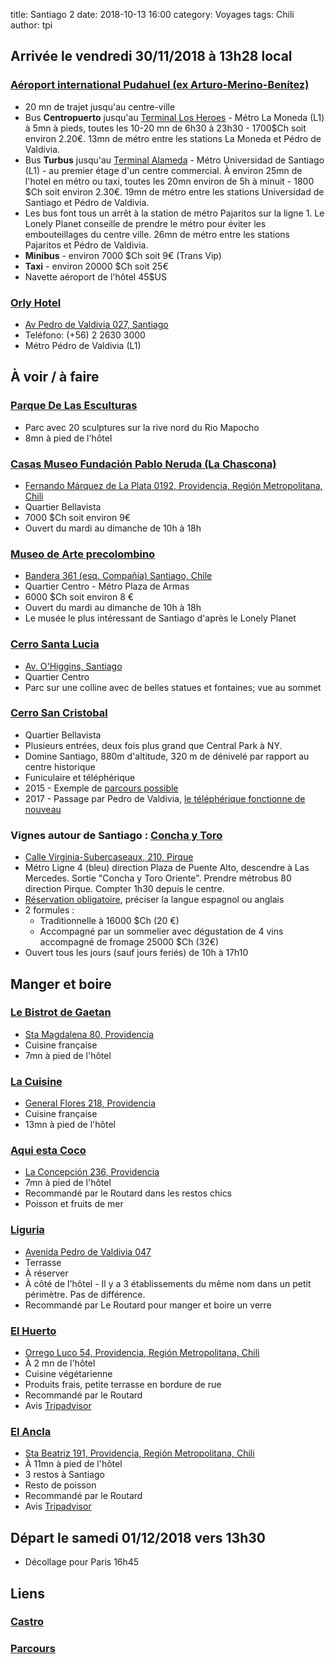 title: Santiago 2
date: 2018-10-13 16:00
category: Voyages
tags: Chili
author: tpi


## Arrivée le vendredi 30/11/2018 à 13h28 local

### [Aéroport international Pudahuel (ex Arturo-Merino-Benítez)](https://www.google.com/maps/place/A%C3%A9roport+international+Arturo-Merino-Ben%C3%ADtez/@-33.3905376,-70.9251281,11z/data=!4m5!3m4!1s0x0:0xd23e4bd48c0de1b7!8m2!3d-33.3905115!4d-70.7938043)

* 20 mn de trajet jusqu'au centre-ville
* Bus **Centropuerto** jusqu'au [Terminal Los Heroes](https://www.google.com/maps/place/Terminal+Los+Heroes/@-33.4450167,-70.6576392,17z/data=!4m5!3m4!1s0x9662c5a86150cb3d:0xa7a1780f2d3bf7d1!8m2!3d-33.4447582!4d-70.6585082) - Métro La Moneda (L1) à 5mn à pieds, toutes les 10-20 mn de 6h30 à 23h30 - 1700$Ch soit environ 2.20€. 13mn de métro entre les stations La Moneda et Pédro de Valdivia.
* Bus **Turbus** jusqu'au [Terminal Alameda](https://www.google.com/maps/place/Terminal+Alameda+Santiago/@-33.4534034,-70.687123,15z/data=!4m5!3m4!1s0x0:0xeaaf27139e268df6!8m2!3d-33.4534037!4d-70.687123) - Métro Universidad de Santiago (L1) - au premier étage d'un centre commercial. À environ 25mn de l'hotel en métro ou taxi, toutes les 20mn environ de 5h à minuit - 1800 $Ch soit environ 2.30€. 19mn de métro entre les stations Universidad de Santiago et Pédro de Valdivia.
* Les bus font tous un arrêt à la station de métro Pajaritos sur la ligne 1. Le Lonely Planet conseille de prendre le métro pour éviter les embouteillages du centre ville. 26mn de métro entre les stations Pajaritos et Pédro de Valdivia.
* **Minibus** - environ 7000 $Ch soit 9€ (Trans Vip)
* **Taxi** - environ 20000 $Ch soit 25€
* Navette aéroport de l'hôtel 45$US


### [Orly Hotel](https://www.orlyhotel.com/en/)
* [Av Pedro de Valdivia 027, Santiago](https://www.google.fr/maps/place/Hotel+Orly/@-33.4233143,-70.6147396,17z/data=!3m1!4b1!4m7!3m6!1s0x9662c59b5b20bb2f:0xe6c36642545942bd!5m1!1s2018-11-25!8m2!3d-33.4233143!4d-70.6125456) 
* Teléfono: (+56) 2 2630 3000
* Métro Pédro de Valdivia (L1)

## À voir / à faire

### [Parque De Las Esculturas](https://www.google.fr/maps/place/Parque+De+Las+Esculturas/@-33.4188154,-70.6127941,17z/data=!4m7!3m6!1s0x9662cf67bcba8e37:0x4710586ce2240042!5m1!1s2018-11-25!8m2!3d-33.419693!4d-70.6119626)
* Parc avec 20 sculptures sur la rive nord du Rio Mapocho
* 8mn à pied de l'hôtel

### [Casas Museo Fundación Pablo Neruda (La Chascona)](https://fundacionneruda.org/en/museums-houses/la-chascona-museum-house/)
* [Fernando Márquez de La Plata 0192, Providencia, Región Metropolitana, Chili](https://www.google.fr/maps/place/La+Chascona/@-33.4311171,-70.651927,14z/data=!4m5!3m4!1s0x9662c59017cb616d:0x4efb4711f2a9a116!8m2!3d-33.4311212!4d-70.6344175)
* Quartier Bellavista
* 7000 $Ch soit environ 9€
* Ouvert du mardi au dimanche de 10h à 18h

### [Museo de Arte precolombino](http://www.precolombino.cl/en/)
* [Bandera 361 (esq. Compañía) Santiago, Chile](https://www.google.fr/maps/place/Museo+Chileno+de+Arte+Precolombino/@-33.4389259,-70.654294,17z/data=!3m1!4b1!4m5!3m4!1s0x9662c5a46c29c7e7:0x441c0411745f7ac3!8m2!3d-33.4389304!4d-70.6521053)
* Quartier Centro - Métro Plaza de Armas
* 6000 $Ch soit environ 8 €
* Ouvert du mardi au dimanche de 10h à 18h
* Le musée le plus intéressant de Santiago d'après le Lonely Planet

### [Cerro Santa Lucia](https://www.tripadvisor.fr/Attraction_Review-g294305-d314522-Reviews-Cerro_Santa_Lucia-Santiago_Santiago_Metropolitan_Region.html)
* [Av. O'Higgins, Santiago](https://www.google.fr/maps/place/Colline+Santa+Lucia+de+Santiago/@-33.440277,-70.6520881,15z/data=!3m1!4b1!4m5!3m4!1s0x9662c59f3b42ac29:0x9f9c852a64743e83!8m2!3d-33.4402778!4d-70.6433333)
* Quartier Centro
* Parc sur une colline avec de belles statues et fontaines; vue au sommet

### [Cerro San Cristobal](https://santiagoando.com/cerro-san-cristobal-2)
* Quartier Bellavista
* Plusieurs entrées, deux fois plus grand que Central Park à NY. 
* Domine Santiago, 880m d'altitude, 320 m de dénivelé par rapport au centre historique
* Funiculaire et téléphérique
* 2015 - Exemple de [parcours possible](http://www.sethetlise.com/cerro-san-cristobal-la-colline-de-santiago-du-chili.html)
* 2017 - Passage par Pedro de Valdivia, [le téléphérique fonctionne de nouveau](http://www.chilivoyages.com/cerro-san-cristobal-santiago-accessible-telecabine/)

### Vignes autour de Santiago : [Concha y Toro](https://conchaytoro.com/en/)
* [Calle Virginia-Subercaseaux, 210, Pirque](https://www.google.fr/maps/place/Vi%C3%B1a+Concha+y+Toro/@-33.6365376,-70.5780094,17z/data=!4m13!1m7!3m6!1s0x9662d7cd1713ac7b:0x891cbc70c18aca75!2sAv.+Virginia+Subercaseaux+210,+Pirque,+Regi%C3%B3n+Metropolitana,+Chili!3b1!8m2!3d-33.6365421!4d-70.5758207!3m4!1s0x9662d7cd2a943f45:0x679cb602007cd13!8m2!3d-33.6355319!4d-70.5741441)
* Métro Ligne 4 (bleu) direction Plaza de Puente Alto, descendre à Las Mercedes. Sortie  "Concha y Toro Oriente". Prendre métrobus 80 direction Pirque. Compter 1h30 depuis le centre.
* [Réservation obligatoire](https://reserva.cyt.conchaytoro.cl/cytWP/en/), préciser la langue espagnol ou anglais
* 2 formules :
    * Traditionnelle à 16000 $Ch (20 €)
    * Accompagné par un sommelier avec dégustation de 4 vins accompagné de fromage 25000 $Ch (32€)
* Ouvert tous les jours (sauf jours feriés) de 10h à 17h10

## Manger et boire

### [Le Bistrot de Gaetan](https://www.tripadvisor.fr/Restaurant_Review-g294305-d1735271-Reviews-Le_Bistrot_de_Gaetan-Santiago_Santiago_Metropolitan_Region.html)
* [Sta Magdalena 80, Providencia](https://www.google.fr/maps/place/Le+Bistrot/@-33.4212475,-70.61131,18z/data=!4m5!3m4!1s0x9662cf6627dc8ad1:0xe6d73bc9a7a6887!8m2!3d-33.420816!4d-70.6100227)
* Cuisine française
* 7mn à pied de l'hôtel

### [La Cuisine](https://www.tripadvisor.fr/Restaurant_Review-g294305-d8322281-Reviews-La_Cuisine-Santiago_Santiago_Metropolitan_Region.html)
* [General Flores 218, Providencia](https://www.google.fr/maps/place/La+Cuisine/@-33.4263743,-70.620013,17z/data=!4m12!1m6!3m5!1s0x9662cf62419e6d49:0xa908976bcd937d96!2sLa+Cuisine!8m2!3d-33.4263743!4d-70.620013!3m4!1s0x9662cf62419e6d49:0xa908976bcd937d96!8m2!3d-33.4263743!4d-70.620013)
* Cuisine française
* 13mn à pied de l'hôtel

### [Aqui esta Coco](https://www.tripadvisor.fr/Restaurant_Review-g294305-d1036202-Reviews-Aqui_esta_Coco-Santiago_Santiago_Metropolitan_Region.html)
* [La Concepción 236, Providencia](https://www.google.fr/maps/place/Aqu%C3%AD+Est%C3%A1+Coco/@-33.4238662,-70.6167054,17z/data=!4m16!1m8!3m7!1s0x9662cf615bd6f073:0xee93bca8182b34b0!2zQXF1w60gRXN0w6EgQ29jbw!5m1!1s2018-11-25!8m2!3d-33.4238662!4d-70.6167054!3m6!1s0x9662cf615bd6f073:0xee93bca8182b34b0!5m1!1s2018-11-25!8m2!3d-33.4238662!4d-70.6167054)
* 7mn à pied de l'hôtel
* Recommandé par le Routard dans les restos chics
* Poisson et fruits de mer

### [Liguria](https://www.tripadvisor.fr/Restaurant_Review-g294305-d2718836-Reviews-Liguria-Santiago_Santiago_Metropolitan_Region.html)
* [Avenida Pedro de Valdivia 047](https://www.google.fr/maps/place/Liguria/@-33.4230868,-70.614967,17z/data=!3m1!4b1!4m7!3m6!1s0x9662cf62e3f77455:0xa5d0efc265285787!5m1!1s2018-11-25!8m2!3d-33.4230868!4d-70.612773)
* Terrasse
* À réserver
* À côté de l'hôtel - Il y a 3 établissements du même nom dans un petit périmètre. Pas de différence.
* Recommandé par Le Routard pour manger et boire un verre

### [El Huerto](https://www.elhuerto.cl/)
* [Orrego Luco 54, Providencia, Región Metropolitana, Chili](https://www.google.fr/maps/place/El+Huerto/@-33.42692,-70.6217372,16z/data=!4m10!1m4!2m3!1sRestaurants+barrio+providencia!5m1!4e9!3m4!1s0x9662cf666360fe65:0xb5863e8992b59307!8m2!3d-33.4227081!4d-70.6123783)
* À 2 mn de l'hôtel
* Cuisine végétarienne
* Produits frais, petite terrasse en bordure de rue
* Recommandé par le Routard
* Avis [Tripadvisor](https://www.tripadvisor.fr/Restaurant_Review-g294305-d799806-Reviews-El_Huerto-Santiago_Santiago_Metropolitan_Region.html)

### [El Ancla](http://elancla.cl/)
* [Sta Beatriz 191, Providencia, Región Metropolitana, Chili](https://www.google.fr/maps/place/El+Ancla,+Providencia/@-33.4268817,-70.6215089,17z/data=!4m8!1m2!2m1!1sRestaurants+El+ancia+providencia!3m4!1s0x9662cf624adfc5c7:0x1baee6a121460f2c!8m2!3d-33.426066!4d-70.618794)
* À 11mn à pied de l'hôtel
* 3 restos à Santiago
* Resto de poisson
* Recommandé par le Routard
* Avis [Tripadvisor](https://www.tripadvisor.fr/Restaurant_Review-g294305-d807013-Reviews-El_Ancla-Santiago_Santiago_Metropolitan_Region.html)

## Départ le samedi 01/12/2018 vers 13h30

* Décollage pour Paris 16h45

## Liens

### [Castro](http://tse-tse.org/2018/10/castro/index.html)

### [Parcours](http://tse-tse.org/2018/10/chili-2018/index.html)

